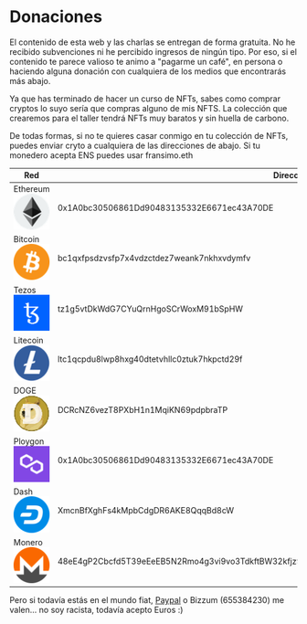 # Donaciones

El contenido de esta web y las charlas se entregan de forma gratuita. No he recibido subvenciones ni he percibido
ingresos de ningún tipo. Por eso, si el contenido te parece valioso te animo a "pagarme un café", en persona o haciendo
alguna donación con cualquiera de los medios que encontrarás más abajo.

Ya que has terminado de hacer un curso de NFTs, sabes como comprar cryptos lo suyo sería que compras alguno de mis NFTS.
La colección que crearemos para el taller tendrá NFTs muy baratos y sin huella de carbono.

De todas formas, si no te quieres casar conmigo en tu colección de NFTs, puedes enviar cryto a cualquiera de las
direcciones de abajo. Si tu monedero acepta ENS puedes usar fransimo.eth

| Red                                                       | Dirección                                                                                       |
|-----------------------------------------------------------|-------------------------------------------------------------------------------------------------|
| Ethereum ![donate](assets/networks/eth.png)| 0x1A0bc30506861Dd90483135332E6671ec43A70DE                                                |
| Bitcoin ![donate](assets/networks/btc.png)                   | bc1qxfpsdzvsfp7x4vdzctdez7weank7nkhxvdymfv                                                     |
| Tezos ![donate](assets/networks/xtz.png)                     | tz1g5vtDkWdG7CYuQrnHgoSCrWoxM91bSpHW                                                           |
| Litecoin ![donate](assets/networks/ltc.png)                  | ltc1qcpdu8lwp8hxg40dtetvhllc0ztuk7hkpctd29f                                                    |
| DOGE![donate](assets/networks/doge.png)                     | DCRcNZ6vezT8PXbH1n1MqiKN69pdpbraTP                                                             |
| Ploygon![donate](assets/networks/matic.png)                | 0x1A0bc30506861Dd90483135332E6671ec43A70DE                                                     |
| Dash![donate](assets/networks/dash.png)                     | XmcnBfXghFs4kMpbCdgDR6AKE8QqqBd8cW                                                              |
| Monero ![donate](assets/networks/xmr.png)                    | 48eE4gP2Cbcfd5T39eEeEB5N2Rmo4g3vi9vo3TdkftBW32kfjz9m8pGBZZpfdRMJpsH9tB8fu9hwNYmpsiGSG4MA7one8Ue |

Pero si todavía estás en el mundo fiat, [Paypal](https://www.paypal.com/donate/?hosted_button_id=NPAXUJDQ4H4CA) o
Bizzum (655384230) me valen... no soy racista, todavía acepto Euros :)

